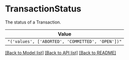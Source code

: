 # TransactionStatus

The status of a Transaction.


| **Value** |
| --------- |
| `"('values', ['ABORTED', 'COMMITTED', 'OPEN'])"` |


[[Back to Model list]](../../../README.md#models-v2-link) [[Back to API list]](../../../README.md#apis-v2-link) [[Back to README]](../../../README.md)
